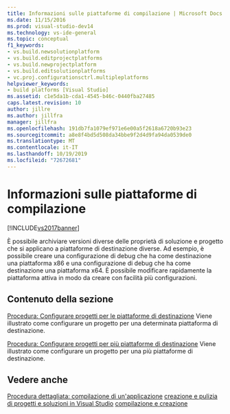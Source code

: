 ```yaml
---
title: Informazioni sulle piattaforme di compilazione | Microsoft Docs
ms.date: 11/15/2016
ms.prod: visual-studio-dev14
ms.technology: vs-ide-general
ms.topic: conceptual
f1_keywords:
- vs.build.newsolutionplatform
- vs.build.editprojectplatforms
- vs.build.newprojectplatform
- vs.build.editsolutionplatforms
- vc.proj.configurationsctrl.multipleplatforms
helpviewer_keywords:
- build platforms [Visual Studio]
ms.assetid: c1e5da1b-cda1-4545-b46c-0440fba27485
caps.latest.revision: 10
author: jillre
ms.author: jillfra
manager: jillfra
ms.openlocfilehash: 191db7fa1079ef971e6e00a5f2618a6720b93e23
ms.sourcegitcommit: a8e8f4bd5d508da34bbe9f2d4d9fa94da0539de0
ms.translationtype: MT
ms.contentlocale: it-IT
ms.lasthandoff: 10/19/2019
ms.locfileid: "72672681"
---
```

# <a name="understanding-build-platforms"></a>Informazioni sulle piattaforme di compilazione
[!INCLUDE[vs2017banner](../includes/vs2017banner.md)]

È possibile archiviare versioni diverse delle proprietà di soluzione e progetto che si applicano a piattaforme di destinazione diverse. Ad esempio, è possibile creare una configurazione di debug che ha come destinazione una piattaforma x86 e una configurazione di debug che ha come destinazione una piattaforma x64. È possibile modificare rapidamente la piattaforma attiva in modo da creare con facilità più configurazioni.

## <a name="in-this-section"></a>Contenuto della sezione
 [Procedura: Configurare progetti per le piattaforme di destinazione](../ide/how-to-configure-projects-to-target-platforms.md) Viene illustrato come configurare un progetto per una determinata piattaforma di destinazione.

 [Procedura: Configurare progetti per più piattaforme di destinazione](../ide/how-to-configure-projects-to-target-multiple-platforms.md) Viene illustrato come configurare un progetto per una più piattaforme di destinazione.

## <a name="see-also"></a>Vedere anche
 [Procedura dettagliata: compilazione di un'applicazione](../ide/walkthrough-building-an-application.md) [creazione e pulizia di progetti e soluzioni in Visual Studio](../ide/building-and-cleaning-projects-and-solutions-in-visual-studio.md) [compilazione e creazione](../ide/compiling-and-building-in-visual-studio.md)
